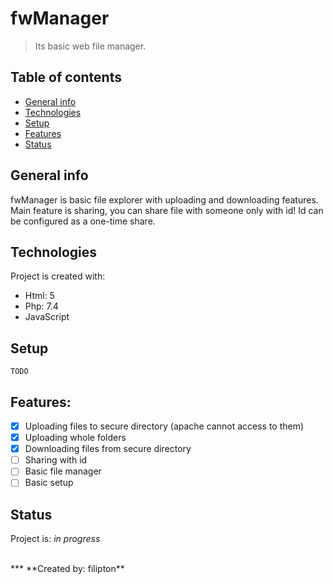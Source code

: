 # fwManager
> Its basic web file manager.

## Table of contents
* [General info](#general-info)
* [Technologies](#technologies)
* [Setup](#setup)
* [Features](#features)
* [Status](#status)

## General info
fwManager is basic file explorer with uploading and downloading features. </br>
Main feature is sharing, you can share file with someone only with id! Id can be configured as a one-time share.

## Technologies
Project is created with:
* Html: 5
* Php: 7.4
* JavaScript

## Setup
`TODO`

## Features:
- [x] Uploading files to secure directory (apache cannot access to them)
- [x] Uploading whole folders
- [x] Downloading files from secure directory
- [ ] Sharing with id
- [ ] Basic file manager
- [ ] Basic setup

## Status
Project is: _in progress_

</br>
***
**Created by: filipton**
